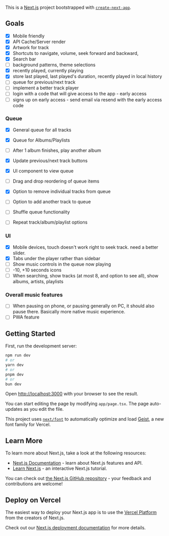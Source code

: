 This is a [Next.js](https://nextjs.org) project bootstrapped with [`create-next-app`](https://nextjs.org/docs/app/api-reference/cli/create-next-app).

## Goals

- [x] Mobile friendly
- [x] API Cache/Server render
- [x] Artwork for track
- [x] Shortcuts to navigate, volume, seek forward and backward,
- [x] Search bar
- [ ] background patterns, theme selections
- [x] recently played, currently playing
- [x] store last played, last played's duration, recently played in local history
- [ ] queue for previous/next track
- [ ] implement a better track player
- [ ] login with a code that will give access to the app - early access
- [ ] signs up on early access - send email via resend with the early access code

### Queue

- [x] General queue for all tracks
- [x] Queue for Albums/Playlists
- [ ] After 1 album finishes, play another album
- [x] Update previous/next track buttons
- [x] UI component to view queue
- [ ] Drag and drop reordering of queue items
- [x] Option to remove individual tracks from queue
- [ ] Option to add another track to queue

- [ ] Shuffle queue functionality
- [ ] Repeat track/album/playlist options

<!-- - [ ] Clear queue option
- [ ] Save queue as playlist
- [ ] Queue history view -->
<!-- - [ ] Auto-queue similar tracks based on genre/mood -->

### UI

- [x] Mobile devices, touch doesn't work right to seek track. need a better slider.
- [x] Tabs under the player rather than sidebar
- [ ] Show music controls in the queue now playing
- [ ] -10, +10 seconds icons
- [ ] When searching, show tracks (at most 8, and option to see all), show albums, artists, playlists

### Overall music features

- [ ] When pausing on phone, or pausing generally on PC, it should also pause there. Basically more native music experience.
- [ ] PWA feature

## Getting Started

First, run the development server:

```bash
npm run dev
# or
yarn dev
# or
pnpm dev
# or
bun dev
```

Open [http://localhost:3000](http://localhost:3000) with your browser to see the result.

You can start editing the page by modifying `app/page.tsx`. The page auto-updates as you edit the file.

This project uses [`next/font`](https://nextjs.org/docs/app/building-your-application/optimizing/fonts) to automatically optimize and load [Geist](https://vercel.com/font), a new font family for Vercel.

## Learn More

To learn more about Next.js, take a look at the following resources:

- [Next.js Documentation](https://nextjs.org/docs) - learn about Next.js features and API.
- [Learn Next.js](https://nextjs.org/learn) - an interactive Next.js tutorial.

You can check out [the Next.js GitHub repository](https://github.com/vercel/next.js) - your feedback and contributions are welcome!

## Deploy on Vercel

The easiest way to deploy your Next.js app is to use the [Vercel Platform](https://vercel.com/new?utm_medium=default-template&filter=next.js&utm_source=create-next-app&utm_campaign=create-next-app-readme) from the creators of Next.js.

Check out our [Next.js deployment documentation](https://nextjs.org/docs/app/building-your-application/deploying) for more details.

